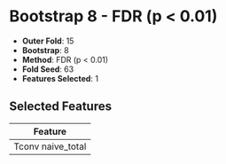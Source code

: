 # Bootstrap 8 - FDR (p < 0.01)

- **Outer Fold**: 15
- **Bootstrap**: 8
- **Method**: FDR (p < 0.01)
- **Fold Seed**: 63
- **Features Selected**: 1

## Selected Features

| Feature |
|---------|
| Tconv naive_total |
